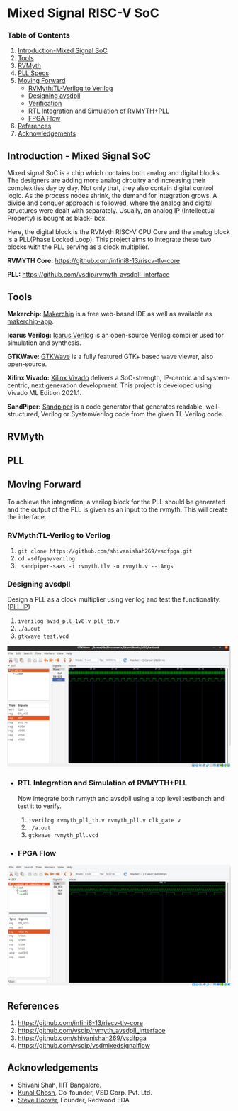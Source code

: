 # Mixed Signal RISC-V SoC
### Table of Contents
 1. [Introduction-Mixed Signal SoC](https://github.com/infini8-13/riscv-ms-soc/#introduction---mixed-signal-soc) <br />
 2. [Tools](https://github.com/infini8-13/riscv-ms-soc/#tools) <br />
 3. [RVMyth](https://github.com/infini8-13/riscv-ms-soc/#rvmyth) <br />
 4. [PLL Specs](https://github.com/infini8-13/riscv-ms-soc/#pll) <br />
 6. [Moving Forward](https://github.com/infini8-13/riscv-ms-soc/#moving-forward)
    -  [RVMyth:TL-Verilog to Verilog](https://github.com/infini8-13/riscv-ms-soc/#rvmythtl-verilog-to-verilog)
    -  [Designing avsdpll](https://github.com/infini8-13/riscv-ms-soc/#designing-avsdpll)
    -  [Verification](https://github.com/infini8-13/riscv-ms-soc/#verification)
      -  [RTL Integration and Simulation of RVMYTH+PLL](https://github.com/infini8-13/riscv-ms-soc/#rtl-integration-and-simulation-of-rvmythpll)
      -  [FPGA Flow](https://github.com/infini8-13/riscv-ms-soc//#fpga-flow)
 7. [References](https://github.com/vsdip/rvmyth_avsdpll_interface#references)   
 8. [Acknowledgements](https://github.com/vsdip/rvmyth_avsdpll_interface#acknowledgements)

## Introduction - Mixed Signal SoC
Mixed signal SoC is a chip which contains both analog and digital blocks. The designers are adding more analog circuitry and increasing their complexities day by day. Not only that, they also contain digital control logic. As the process nodes shrink, the demand for integration grows. A divide and conquer approach is followed, where the analog and digital structures were dealt with separately. Usually, an analog IP (Intellectual Property) is bought as black- box.  
  
Here, the digital block is the RVMyth RISC-V CPU Core and the analog block is a PLL(Phase Locked Loop). This project aims to integrate these two blocks with the PLL serving as a clock multiplier.

__RVMYTH Core:__ https://github.com/infini8-13/riscv-tlv-core

__PLL:__ https://github.com/vsdip/rvmyth_avsdpll_interface


## Tools

__Makerchip:__  [Makerchip](https://www.makerchip.com/) is a free web-based IDE as well as available as [makerchip-app](https://gitlab.com/rweda/makerchip-app).

__Icarus Verilog:__  [Icarus Verilog](http://iverilog.icarus.com/) is an open-source Verilog compiler used for simulation and synthesis.

__GTKWave:__  [GTKWave](http://gtkwave.sourceforge.net/) is a fully featured GTK+ based wave viewer, also open-source.

__Xilinx Vivado:__  [Xilinx Vivado](https://www.xilinx.com/support/university/vivado.html) delivers a SoC-strength, IP-centric and system-centric, next generation development. This project is developed using Vivado ML Edition 2021.1.

__SandPiper:__ [Sandpiper](https://pypi.org/project/sandpiper-saas/) is a code generator that generates readable, well-structured, Verilog or SystemVerilog code from the given TL-Verilog code.

## RVMyth

## PLL

## **Moving Forward**
To achieve the integration, a verilog block for the PLL should be generated and the output of the PLL is given as an input to the rvmyth. This will create the interface.


### **RVMyth:TL-Verilog to Verilog**
  1. `git clone https://github.com/shivanishah269/vsdfpga.git`
  2. `cd vsdfpga/verilog`
  3. ` sandpiper-saas -i rvmyth.tlv -o rvmyth.v --iArgs`

### **Designing avsdpll**
  Design a PLL as a clock multiplier using verilog and test the functionality.([PLL IP](https://github.com/vsdip/rvmyth_avsdpll_interface))

  1. `iverilog avsd_pll_1v8.v pll_tb.v`
  2. `./a.out`
  3. `gtkwave test.vcd`


<img src = "https://github.com/vsdip/rvmyth_avsdpll_interface/blob/main/pics/3aa.PNG" width = 700>

- ### **RTL Integration and Simulation of RVMYTH+PLL**
  Now integrate both rvmyth and avsdpll using a top level testbench and test it to verify.

  1. `iverilog rvmyth_pll_tb.v rvmyth_pll.v clk_gate.v`
  2. `./a.out`
  3. `gtkwave rvmyth_pll.vcd`
  
- ### **FPGA Flow**

<img src = "https://github.com/vsdip/rvmyth_avsdpll_interface/blob/main/pics/4.PNG" width = 700>
<!---
The next step involves implementing PNR, using OPENLane and Sky130, which currently abstracted in this repo. Refer [rvmyth_avsdpll_interface](https://github.com/vsdip/rvmyth_avsdpll_interface) for more detailed explanation of this step
-->

## References
1. https://github.com/infini8-13/riscv-tlv-core
2. https://github.com/vsdip/rvmyth_avsdpll_interface
3. https://github.com/shivanishah269/vsdfpga
4. https://github.com/vsdip/vsdmixedsignalflow

## Acknowledgements
- Shivani Shah, IIIT Bangalore.
- [Kunal Ghosh](https://github.com/kunalg123), Co-founder, VSD Corp. Pvt. Ltd.
- [Steve Hoover](https://github.com/stevehoover), Founder, Redwood EDA

